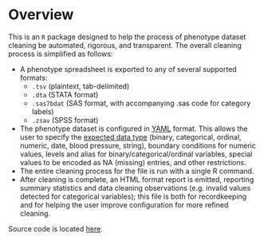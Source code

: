 # Overview

This is an `R` package designed to help the process of phenotype
dataset cleaning be automated, rigorous, and transparent. The overall
cleaning process is simplified as follows:

- A phenotype spreadsheet is exported to any of several supported formats:
  - `.tsv` (plaintext, tab-delimited)
  - `.dta` (STATA format)
  - `.sas7bdat` (SAS format, with accompanying .sas code for category labels)
  - `.zsav` (SPSS format)
- The phenotype dataset is configured in 
[YAML](https://docs.ansible.com/ansible/latest/reference_appendices/YAMLSyntax.html)
format. This allows the user to specify the [expected data type](variable_types.md)
(binary, categorical, ordinal, numeric, date, blood pressure, string), boundary conditions
for numeric values, levels and alias for binary/categorical/ordinal variables,
special values to be encoded as NA (missing) entries, and other restrictions.
- The entire cleaning process for the file is run with a single R command.
- After cleaning is complete, an HTML format report is emitted, reporting 
summary statistics and data cleaning observations (e.g. invalid values detected
for categorical variables); this file is both for recordkeeping and for helping
the user improve configuration for more refined cleaning.

Source code is located [here](https://gitlab.com/data-analysis5/phenotypes/process.phenotypes).
